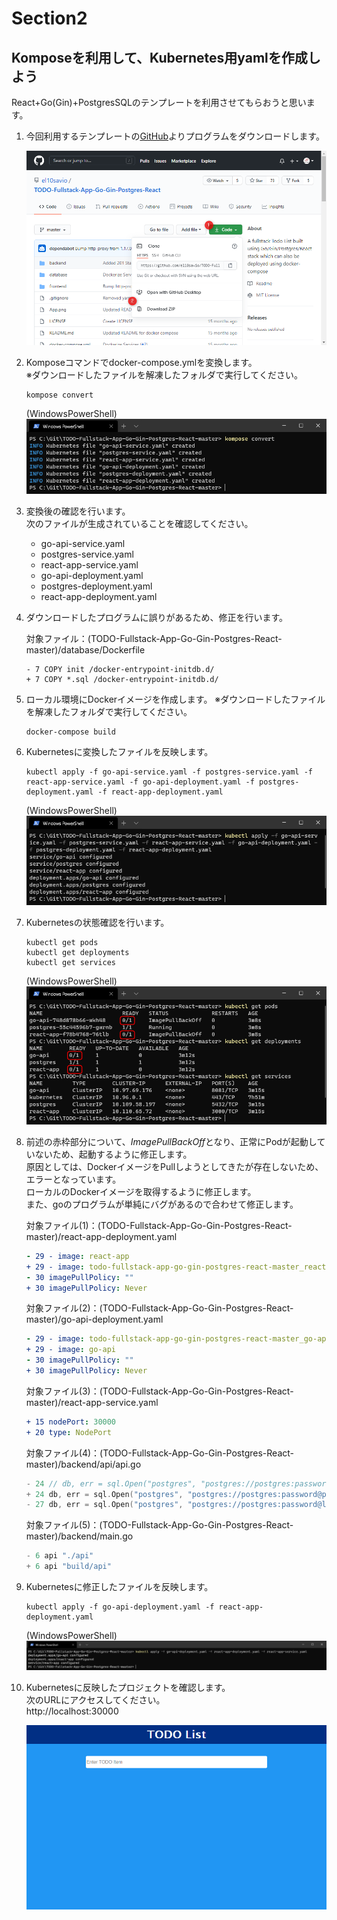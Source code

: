 # Section2

## Komposeを利用して、Kubernetes用yamlを作成しよう

React+Go(Gin)+PostgresSQLのテンプレートを利用させてもらおうと思います。

1. 今回利用するテンプレートの[GitHub](https://github.com/el10savio/TODO-Fullstack-App-Go-Gin-Postgres-React)よりプログラムをダウンロードします。

    ![github-source-dl](img/github-source-dl.png)

2. Komposeコマンドでdocker-compose.ymlを変換します。  
    ※ダウンロードしたファイルを解凍したフォルダで実行してください。

    ```Shell
    kompose convert
    ```

    (WindowsPowerShell)
    ![kompose-convert-powershell](img/kompose-convert-powershell.png)

3. 変換後の確認を行います。  
    次のファイルが生成されていることを確認してください。

    - go-api-service.yaml
    - postgres-service.yaml
    - react-app-service.yaml
    - go-api-deployment.yaml
    - postgres-deployment.yaml
    - react-app-deployment.yaml

4. ダウンロードしたプログラムに誤りがあるため、修正を行います。

    対象ファイル：(TODO-Fullstack-App-Go-Gin-Postgres-React-master)/database/Dockerfile

    ```Shell
    - 7 COPY init /docker-entrypoint-initdb.d/
    + 7 COPY *.sql /docker-entrypoint-initdb.d/
    ```

5. ローカル環境にDockerイメージを作成します。
    ※ダウンロードしたファイルを解凍したフォルダで実行してください。

    ```Shell
    docker-compose build
    ```

6. Kubernetesに変換したファイルを反映します。

    ```Shell
    kubectl apply -f go-api-service.yaml -f postgres-service.yaml -f react-app-service.yaml -f go-api-deployment.yaml -f postgres-deployment.yaml -f react-app-deployment.yaml
    ```

    (WindowsPowerShell)
    ![kubectl-apply-kompose-file](img/kubectl-apply-kompose-file.png)

7. Kubernetesの状態確認を行います。

    ```Shell
    kubectl get pods
    kubectl get deployments
    kubectl get services
    ```

    (WindowsPowerShell)
    ![kubectl-get-pod-service](img/kubectl-get-pod-service.png)

8. 前述の赤枠部分について、*ImagePullBackOff*となり、正常にPodが起動していないため、起動するように修正します。  
    原因としては、DockerイメージをPullしようとしてきたが存在しないため、エラーとなっています。  
    ローカルのDockerイメージを取得するように修正します。  
    また、goのプログラムが単純にバグがあるので合わせて修正します。

    対象ファイル(1)：(TODO-Fullstack-App-Go-Gin-Postgres-React-master)/react-app-deployment.yaml

    ```yaml
    - 29 - image: react-app
    + 29 - image: todo-fullstack-app-go-gin-postgres-react-master_react-app
    - 30 imagePullPolicy: ""
    + 30 imagePullPolicy: Never
    ```

    対象ファイル(2)：(TODO-Fullstack-App-Go-Gin-Postgres-React-master)/go-api-deployment.yaml

    ```yaml
    - 29 - image: todo-fullstack-app-go-gin-postgres-react-master_go-api
    + 29 - image: go-api
    - 30 imagePullPolicy: ""
    + 30 imagePullPolicy: Never
    ```

    対象ファイル(3)：(TODO-Fullstack-App-Go-Gin-Postgres-React-master)/react-app-service.yaml

    ```yaml
    + 15 nodePort: 30000
    + 20 type: NodePort
    ```

    対象ファイル(4)：(TODO-Fullstack-App-Go-Gin-Postgres-React-master)/backend/api/api.go

    ```go
    - 24 // db, err = sql.Open("postgres", "postgres://postgres:password@postgres/todo?sslmode=disable")
    + 24 db, err = sql.Open("postgres", "postgres://postgres:password@postgres/todo?sslmode=disable")
    - 27 db, err = sql.Open("postgres", "postgres://postgres:password@localhost/todo?sslmode=disable")
    ```

    対象ファイル(5)：(TODO-Fullstack-App-Go-Gin-Postgres-React-master)/backend/main.go

    ```go
    - 6 api "./api"
    + 6 api "build/api"
    ```

9. Kubernetesに修正したファイルを反映します。

    ```Shell
    kubectl apply -f go-api-deployment.yaml -f react-app-deployment.yaml
    ```

    (WindowsPowerShell)
    ![kubectl-apply-deployment](img/kubectl-apply-deployment.png)

10. Kubernetesに反映したプロジェクトを確認します。  
    次のURLにアクセスしてください。  
    http://localhost:30000

    ![todo](img/todo.png)
